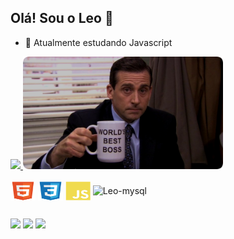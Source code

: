 ## Olá! Sou o Leo 👋

- 🌱 Atualmente estudando Javascript

<div>
   <a href="https://github.com/leoalveslcm">
   <img height="180em" src="https://github-readme-stats.vercel.app/api?username=leoalveslcm&show_icons=true&theme=dark&include_all_commits=true&count_private=true"/>
   <img height="180em" src="https://github.com/leoalveslcm/leoalveslcm/blob/main/michael2.png"/>
</div>

<div style="display: inline-block"><br>
   <img align="center" alt="Leo-HTML" height="30" width="40" src="https://raw.githubusercontent.com/devicons/devicon/master/icons/html5/html5-original.svg">
   <img align="center" alt="Leo-CSS" height="30" width="40" src="https://raw.githubusercontent.com/devicons/devicon/master/icons/css3/css3-original.svg">
   <img align="center" alt="Leo-Js" height="30" width="40" src="https://raw.githubusercontent.com/devicons/devicon/master/icons/javascript/javascript-plain.svg">
   <img align="center" alt="Leo-mysql" height="30" width="40" src="https://cdn.jsdelivr.net/gh/devicons/devicon/icons/mysql/mysql-original.svg" />
</div>
  
##
  
<a href="https://instagram.com/leo.alves97" target="_blank"><img src="https://img.shields.io/badge/-Instagram-%23E4405F?style=for-the-badge&logo=instagram&logoColor=white" target="_blank"></a>
<a href = "mailto:leoalveslcm@gmail.com"><img src="https://img.shields.io/badge/-Gmail-%23333?style=for-the-badge&logo=gmail&logoColor=white" target="_blank"></a>
<a href="https://www.linkedin.com/in/leoalveslcm" target="_blank"><img src="https://img.shields.io/badge/-LinkedIn-%230077B5?style=for-the-badge&logo=linkedin&logoColor=white" target="_blank"></a>
